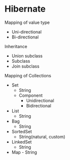 # Hibernate

Mapping of value type
  - Uni-directional
  - Bi-directional
  
Inheritance
  - Union subclass
  - Subclass
  - Join subclass

Mapping of Collections
  - Set
    - String
    - Component
      - Unidirectional 
      - Bidirectional
  - List
    - String
  - Bag
    - String
  - SortedSet
    - String(natural, custom)
  - LinkedSet
    - String
   - Map
    - String
